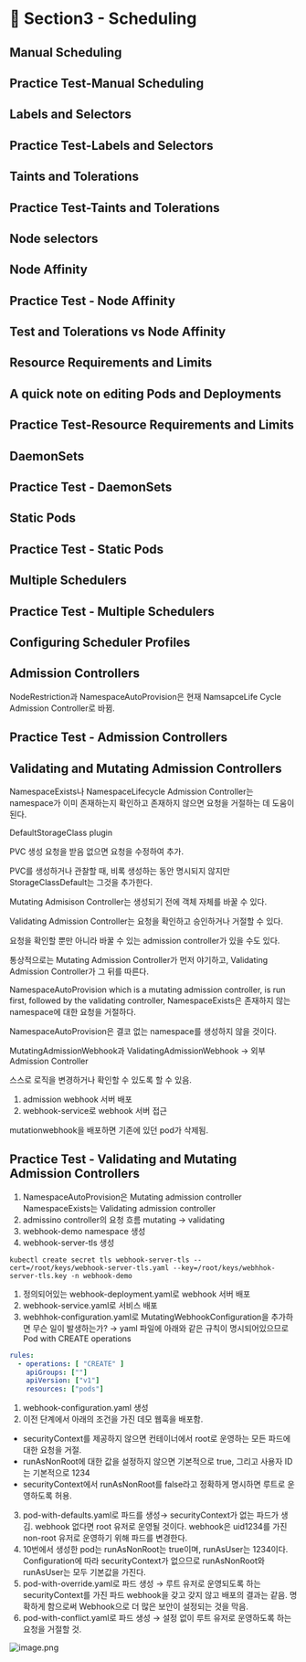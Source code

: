 # 🍨 Section3 - Scheduling

## Manual Scheduling


## Practice Test-Manual Scheduling


## Labels and Selectors


## Practice Test-Labels and Selectors


## Taints and Tolerations


## Practice Test-Taints and Tolerations


## Node selectors


## Node Affinity


## Practice Test - Node Affinity


## Test and Tolerations vs Node Affinity


## Resource Requirements and Limits


## A quick note on editing Pods and Deployments


## Practice Test-Resource Requirements and Limits


## DaemonSets


## Practice Test - DaemonSets


## Static Pods


## Practice Test - Static Pods


## Multiple Schedulers


## Practice Test - Multiple Schedulers


## Configuring Scheduler Profiles


## Admission Controllers


NodeRestriction과 NamespaceAutoProvision은 현재 NamsapceLife Cycle Admission Controller로 바뀜.


## Practice Test - Admission Controllers


## Validating and Mutating Admission Controllers


NamespaceExists나 NamespaceLifecycle Admission Controller는 namespace가 이미 존재하는지 확인하고 존재하지 않으면 요청을 거절하는 데 도움이 된다.


DefaultStorageClass plugin


PVC 생성 요청을 받음 없으면 요청을 수정하여 추가.


PVC를 생성하거나 관찰할 때, 비록 생성하는 동안 명시되지 않지만 StorageClassDefault는 그것을 추가한다.


Mutating Admisison Controller는 생성되기 전에 객체 자체를 바꿀 수 있다.


Validating Admission Controller는 요청을 확인하고 승인하거나 거절할 수 있다.


요청을 확인할 뿐만 아니라 바꿀 수 있는 admission controller가 있을 수도 있다.


통상적으로는 Mutating Admission Controller가 먼저 야기하고, Validating Admission Controller가 그 뒤를 따른다.


NamespaceAutoProvision which is a mutating admission controller, is run first, followed by the validating controller, NamespaceExists은 존재하지 않는 namespace에 대한 요청을 거절하다.


NamespaceAutoProvision은 결코 없는 namespace를 생성하지 않을 것이다.


MutatingAdmissionWebhook과 ValidatingAdmissionWebhook → 외부 Admission Controller


스스로 로직을 변경하거나 확인할 수 있도록 할 수 있음.

1. admission webhook 서버 배포
2. webhook-service로 webhook 서버 접근

mutationwebhook을 배포하면 기존에 있던 pod가 삭제됨.


## Practice Test - Validating and Mutating Admission Controllers

1. NamespaceAutoProvision은 Mutating admission controller
NamespaceExists는 Validating admission controller
2. admissino controller의 요청 흐름
mutating → validating
3. webhook-demo namespace 생성
4. webhook-server-tls 생성

```shell
kubectl create secret tls webhook-server-tls --cert=/root/keys/webhook-server-tls.yaml --key=/root/keys/webhhok-server-tls.key -n webhook-demo
```

1. 정의되어있는 webhook-deployment.yaml로 webhook 서버 배포
2. webhook-service.yaml로 서비스 배포
3. webhhok-configuration.yaml로 MutatingWebhookConfiguration을 추가하면 무슨 일이 발생하는가?
→ yaml 파일에 아래와 같은 규칙이 명시되어있으므로 Pod with CREATE operations

```yaml
rules:
  - operations: [ "CREATE" ]
    apiGroups: [""]
    apiVersion: ["v1"]
    resources: ["pods"]
```

1. webhook-configuration.yaml 생성
2. 이전 단계에서 아래의 조건을 가진 데모 웹훅을 배포함.
- securityContext를 제공하지 않으면 컨테이너에서 root로 운영하는 모든 파드에 대한 요청을 거절.
- runAsNonRoot에 대한 값을 설정하지 않으면 기본적으로 true, 그리고 사용자 ID는 기본적으로 1234
- securityContext에서 runAsNonRoot를 false라고 정확하게 명시하면 루트로 운영하도록 허용.
3. pod-with-defaults.yaml로 파드를 생성→ securityContext가 없는 파드가 생김.
webhook 없다면 root 유저로 운영될 것이다. webhook은 uid1234를 가진 non-root 유저로 운영하기 위해 파드를 변경한다.
4. 10번에서 생성한 pod는 runAsNonRoot는 true이며, runAsUser는 1234이다.
Configuration에 따라 securityContext가 없으므로 runAsNonRoot와 runAsUser는 모두 기본값을 가진다.
5. pod-with-override.yaml로 파드 생성 → 루트 유저로 운영되도록 하는 securityContext를 가진 파드
webhook을 갖고 갖지 않고 배포의 결과는 같음.
명확하게 함으로써 Webhook으로 더 많은 보안이 설정되는 것을 막음.
6. pod-with-conflict.yaml로 파드 생성 → 
설정 없이 루트 유저로 운영하도록 하는 요청을 거절할 것.

![image.png](https://prod-files-secure.s3.us-west-2.amazonaws.com/b2ea2032-00e9-4883-a13b-cb03cf5b2334/501c3b54-0de4-44d6-afe6-eca0c6373e4f/image.png?X-Amz-Algorithm=AWS4-HMAC-SHA256&X-Amz-Content-Sha256=UNSIGNED-PAYLOAD&X-Amz-Credential=ASIAZI2LB4665OXUGDDT%2F20250216%2Fus-west-2%2Fs3%2Faws4_request&X-Amz-Date=20250216T083323Z&X-Amz-Expires=3600&X-Amz-Security-Token=IQoJb3JpZ2luX2VjEC4aCXVzLXdlc3QtMiJHMEUCIHhxW5S%2Fejtsr5QPIP8WV6HvNzYoNhTOXDBjB%2FF1blpzAiEAhaqNj3uMPmE3LBsvWfZ2nLHne%2BxmE4vISoa1Pp9rZHMq%2FwMIVxAAGgw2Mzc0MjMxODM4MDUiDA%2FpylOwec%2FA3k1L0SrcA7%2FTwnZNlxCrFi1%2BJqtIvssWIV4XkSMLWw28VoRRsy3wKv7Z9TB2HmxIdbqb8QGFOJsU4Yz9yqGWlQum6y30gHzohe5eIHD3xxJftaGJBVDeFDHzOncJDOpJ9%2F0cCX92dPFLzq79idsw9xNltAp7yKrLeYzCfzGgdjSz03%2BmcaRjWvZypJFw5EEkWpar%2B5DMjwxcS4FPB65PI264U7XuuToG4BfTzR%2FgKvdeedutKDR0WNi7KCDGQcFykdzM9E8yJzPo4barHLaUEP%2B21JvNSTQHBVyVdC6f7NoPDlL1ZdQEnk%2F2k1XjmEWJqlD%2FA3PFoKpbITmM51vajwuQFHzAA1mU3MxRWCapum4iBnzmFU8NgXNsdx31fKULB%2FXQlLLCvYzI8GJHWqF%2BAXrV3gx7qfQcaDz9%2BiQvz7ssHkEWIZXp1rEN1Yw%2FdeZ4Gpj2CCyXI6odz8Q2NMffzsZe5qsxe40oX%2BvHJXh85VxM6HMazA4csw4gPUFc4%2FyLW%2B2qM3Yc95b%2FnQzVON09vocd147FbdgKLo8Xc19Uzeg%2Bdmg7Mw6xiTBkKOU6q9A0hrayGXGe2W1ZRy0BL33%2BM%2B72M%2Fm%2BEMutqjqqcpbzgS80ycn82imt8o7Rg6%2BNvvqClrCyMNj9xb0GOqUBbskmrhiHaqcAyq0%2BakT2AUO6tmD%2F89tZLw6yvhrqd9oYsynvi54YdQRr2IzTetpprnqt8106ASzfL514fdP1fIhhQZH%2Br3M5Zy1mMyKGfGRFV5XPCod%2BzzIJ0t8TdjZKXSH%2BJjeQWZZdfNFEhrO3jkvwUDYMpjijiT9FD8ejHqkmk3PioExssYG6XXauAgSUdihDF1%2BgS%2FQDxDTBGF%2BTpBtgXb6a&X-Amz-Signature=e693fb1aedbb0e18f830a4a4da52ed74e6e439b29d6ac97e93eb3074dc48599f&X-Amz-SignedHeaders=host&x-id=GetObject)

